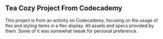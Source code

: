 ## Tea Cozy Project From Codecademy

This project is from an activity on Codecademy, focusing on the usage of flex and styling items in a flex display. All assets and specs provided by them. Some of it was somewhat tweak for personal preference.
